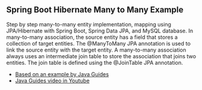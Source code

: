 ## Spring Boot Hibernate Many to Many Example
Step by step many-to-many entity implementation, mapping using JPA/Hibernate with Spring Boot, Spring Data JPA, and MySQL database.
In many-to-many association, the source entity has a field that stores a collection of target entities. The @ManyToMany JPA annotation is used to link the source entity with the target entity.
A many-to-many association always uses an intermediate join table to store the association that joins two entities. The join table is defined using the @JoinTable JPA annotation.
- [Based on an example by Java Guides](https://www.javaguides.net/2019/08/spring-boot-hibernate-many-to-many-example.html)
- [Java Guides video in Youtube](https://www.youtube.com/watch?v=-q9rp2pzvGU&feature=youtu.be&ab_channel=JavaGuides)


